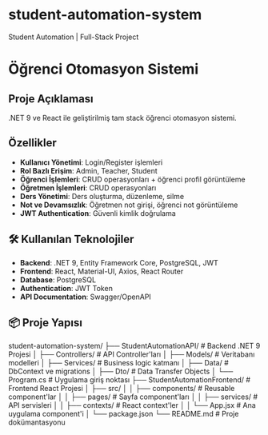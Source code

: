 # student-automation-system
Student Automation | Full-Stack Project

# Öğrenci Otomasyon Sistemi

## Proje Açıklaması
.NET 9 ve React ile geliştirilmiş tam stack öğrenci otomasyon sistemi.

##  Özellikler
- **Kullanıcı Yönetimi**: Login/Register işlemleri
- **Rol Bazlı Erişim**: Admin, Teacher, Student
- **Öğrenci İşlemleri**: CRUD operasyonları + öğrenci profil görüntüleme
- **Öğretmen İşlemleri**: CRUD operasyonları
- **Ders Yönetimi**: Ders oluşturma, düzenleme, silme
- **Not ve Devamsızlık**: Öğretmen not girişi, öğrenci not görüntüleme
- **JWT Authentication**: Güvenli kimlik doğrulama


## 🛠️ Kullanılan Teknolojiler
- **Backend**: .NET 9, Entity Framework Core, PostgreSQL, JWT
- **Frontend**: React, Material-UI, Axios, React Router
- **Database**: PostgreSQL
- **Authentication**: JWT Token
- **API Documentation**: Swagger/OpenAPI

## 📦 Proje Yapısı
student-automation-system/
├── StudentAutomationAPI/ # Backend .NET 9 Projesi
│ ├── Controllers/ # API Controller'ları
│ ├── Models/ # Veritabanı modelleri
│ ├── Services/ # Business logic katmanı
│ ├── Data/ # DbContext ve migrations
│ ├── Dto/ # Data Transfer Objects
│ └── Program.cs # Uygulama giriş noktası
├── StudentAutomationFrontend/ # Frontend React Projesi
│ ├── src/
│ │ ├── components/ # Reusable component'lar
│ │ ├── pages/ # Sayfa component'ları
│ │ ├── services/ # API servisleri
│ │ ├── contexts/ # React context'ler
│ │ └── App.jsx # Ana uygulama component'i
│ └── package.json
└── README.md # Proje dokümantasyonu
